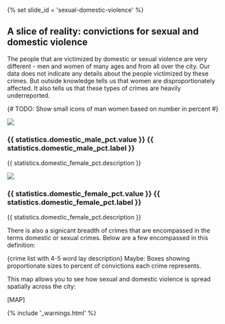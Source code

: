 {% set slide_id = 'sexual-domestic-violence' %}

## A slice of reality: convictions for sexual and domestic violence

The people that are victimized by domestic or sexual violence are very different - men and women of many ages and from all over the city. Our data does not indicate any details about the people victimized by these crimes. But outside knowledge tells us that women are disproportionately affected. It also tells us that these types of crimes are heavily underreported. 

{# TODO: Show small icons of man women based on number in percent #}

<div class="row big-stat-row">
  <div class="big-stat col-md-4 col-md-offset-2">
    <img src="img/{{ statistics.domestic_male_pct.icon }}">
    <h3>{{ statistics.domestic_male_pct.value }} {{ statistics.domestic_male_pct.label }}</h3>
    <p>{{ statistics.domestic_female_pct.description }}</p>
  </div>

  <div class="big-stat col-md-4">
    <img src="img/{{ statistics.domestic_female_pct.icon }}">
    <h3>{{ statistics.domestic_female_pct.value }} {{ statistics.domestic_female_pct.label }}</h3>
    <p>{{ statistics.domestic_female_pct.description }}</p>
  </div>
</div>

There is also a signicant breadth of crimes that are encompassed in the terms domestic or sexual crimes. Below are a few encompassed in this definition: 

{crime list with 4-5 word lay description} 
Maybe: Boxes showing proportionate sizes to percent of convictions each crime represents. 

This map allows you to see how sexual and domestic violence is spread spatially across the city: 

[MAP] 

{% include '_warnings.html' %}
